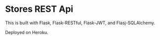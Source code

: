 # Stores REST Api

This is built with Flask, Flask-RESTful, Flask-JWT, and Flasj-SQLAlchemy.

Deployed on Heroku.